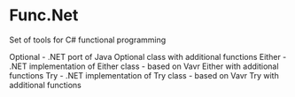 # Func.Net
Set of tools for C# functional programming

Optional - .NET port of Java Optional class with additional functions
Either - .NET implementation of Either class - based on Vavr Either with additional functions
Try - .NET implementation of Try class - based on Vavr Try with additional functions
